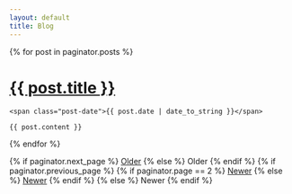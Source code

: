 ```yaml
---
layout: default
title: Blog
---
```


<div class="posts">
  {% for post in paginator.posts %}

  <div class="post">
    <h1 class="post-title">
      <a href="{{ post.url }}">
        {{ post.title }}
      </a>
    </h1>

    <span class="post-date">{{ post.date | date_to_string }}</span>

    {{ post.content }}

  </div>
  
  {% endfor %}
</div>

<div class="pagination">
  {% if paginator.next_page %}
    <a class="pagination-item older" href="/blog/page{{paginator.next_page}}">Older</a>
  {% else %}
    <span class="pagination-item older">Older</span>
  {% endif %}
  {% if paginator.previous_page %}
    {% if paginator.page == 2 %}
      <a class="pagination-item newer" href="/blog/">Newer</a>
    {% else %}
      <a class="pagination-item newer" href="/blog/page{{paginator.previous_page}}">Newer</a>
    {% endif %}
  {% else %}
    <span class="pagination-item newer">Newer</span>
  {% endif %}
</div>